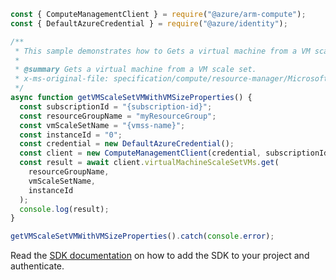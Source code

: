 ```javascript
const { ComputeManagementClient } = require("@azure/arm-compute");
const { DefaultAzureCredential } = require("@azure/identity");

/**
 * This sample demonstrates how to Gets a virtual machine from a VM scale set.
 *
 * @summary Gets a virtual machine from a VM scale set.
 * x-ms-original-file: specification/compute/resource-manager/Microsoft.Compute/stable/2021-11-01/examples/compute/GetVirtualMachineScaleSetVMWithVMSizeProperties.json
 */
async function getVMScaleSetVMWithVMSizeProperties() {
  const subscriptionId = "{subscription-id}";
  const resourceGroupName = "myResourceGroup";
  const vmScaleSetName = "{vmss-name}";
  const instanceId = "0";
  const credential = new DefaultAzureCredential();
  const client = new ComputeManagementClient(credential, subscriptionId);
  const result = await client.virtualMachineScaleSetVMs.get(
    resourceGroupName,
    vmScaleSetName,
    instanceId
  );
  console.log(result);
}

getVMScaleSetVMWithVMSizeProperties().catch(console.error);
```

Read the [SDK documentation](https://github.com/Azure/azure-sdk-for-js/blob/%40azure%2Farm-compute_17.3.1/sdk/compute/arm-compute/README.md) on how to add the SDK to your project and authenticate.
